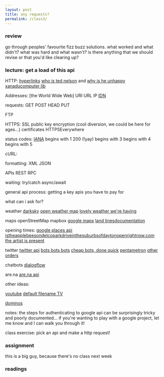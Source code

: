 ```yaml
---
layout: post
title: any requests?
permalink: /class3/
---
```


### review
go through peoples' favourite fizz buzz solutions. what worked and what didn't? what was hard and what wasn't? is there anything that we should revise or that you'd like clearing up?

### lecture: get a load of this api

HTTP:
[hyperlinks](https://en.wikipedia.org/wiki/Hyperlink)
[who is ted nelson](http://www.hyperland.com/Tedpage-D285) and [why is he unhappy](https://web.archive.org/web/20071009230444/http://www.disenchanted.com/dis/technology/xanadu.html)
[xanadu](http://xanadu.com/xUniverse-D6)[computer lib](http://worrydream.com/refs/Nelson-ComputerLibDreamMachines1975.pdf)

Addresses:
[the World Wide Web]
URI
URL
IP
[IDN](http://idn.jodi.org)

requests:
GET
POST
HEAD
PUT

FTP

HTTPS:
SSL
public key encryption (cool diversion, we could be here for ages...)
certificates
HTTPSEverywhere

status codes:
[IANA](https://en.wikipedia.org/wiki/Internet_Assigned_Numbers_Authority)
begins with 1
200 (!yay)
begins with 3
begins with 4
begins with 5

cURL:

formatting:
XML JSON

APIs
REST
RPC

waiting:
try/catch
async/await

general api process:
getting a key
apis you have to pay for

what can i ask for?

weather
[darksky](https://darksky.net/dev/docs)
[open weather map](https://openweathermap.org/api)
[lovely weather we're having](https://glander.itch.io/lovely-weather-were-having)

maps
openStreetMap mapbox [google maps](https://developers.google.com/maps/documentation/javascript/tutorial)
[land lines](https://lines.chromeexperiments.com)[documentation](https://medium.com/@zachlieberman/land-lines-e1f88c745847)

opening times:
[google places api](https://developers.google.com/places/web-service/intro)
[istheapplebeesondelcoparkdriveinthesuburbsofdaytonopenrightnow.com](http://istheapplebeesondelcoparkdrinthesuburbsofdaytonopenrightnow.com)
[the artist is present](http://www.pippinbarr.com/games/theartistispresent/TheArtistIsPresent.html)

twitter
[twitter api](https://developer.twitter.com)
[bots bots bots](https://botwiki.org/bots/twitterbots/)
[cheap bots, done quick](http://cheapbotsdonequick.com)
[pentametron](https://twitter.com/pentametron)
[other orders](https://lav.io/projects/other-orders/)

chatbots
[dialogflow](https://dialogflow.com/docs/reference/agent/)

are.na
[are.na api](https://dev.are.na/documentation)

other ideas:

[youtube](https://developers.google.com/youtube/v3/)
[default filename TV](http://defaultfile.name)

[dominos](https://www.npmjs.com/package/dominos)

notes: 
the steps for authenticating to google api can be surprisingly tricky and poorly documented... if you're wanting to play with a google project, let me know and I can walk you through it!

class exercise:
pick an api and make a http request!

### assignment
this is a big guy, because there's no class next week

### readings


